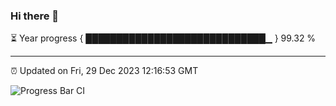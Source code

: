 ### Hi there 👋

⏳ Year progress { █████████████████████████████▁ } 99.32 %

---

⏰ Updated on Fri, 29 Dec 2023 12:16:53 GMT

![Progress Bar CI](https://github.com/liununu/liununu/workflows/Progress%20Bar%20CI/badge.svg)
